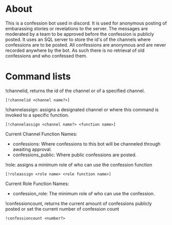 
# About

This is a confession bot used in discord. It is used for anonymous posting of embarassing stories or revelations to the server. The messages are moderated by a team to be approved before the confession is publicly posted. It uses an SQL server to store the id's of the channels where confessions are to be posted. All confessions are anonymous and are never recorded anywhere by the bot. As such there is no retrieval of old confessions and who confessed them.

# Command lists

!channelid, returns the id of the channel or of a specified channel.

`[!channelid <channel name?>]`

!channelassign: assigns a designated channel or where this command is invoked to a specific function.
 
`[!channelassign <channel name?> <function name>]`


Current Channel Function Names:

 - confessions: Where confessions to this bot will be channeled through awaiting approval.
 - confessions_public: Where public confessions are posted.

!role: assigns a minimum role of who can use the confession function

`[!roleassign <role name> <role function name>]`

Current Role Function Names:

 - confession_role: The minimum role of who can use the confession.

!confessioncount, returns the current amount of confessions publicly posted or set the current number of confession count

`!confessioncount <number?>`
